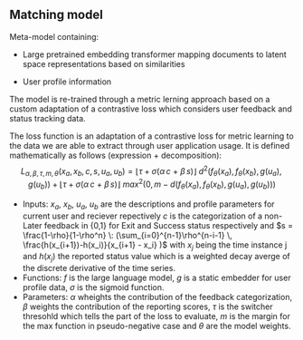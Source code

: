 ## Matching model
Meta-model containing:

 * Large pretrained embedding transformer mapping documents to latent space representations based on similarities

 * User profile information

The model is re-trained through a metric lerning approach based on a custom adaptation of a contrastive loss which considers user feedback and status tracking data.

The loss function is an adaptation of a contrastive loss for metric learning to the data we are able to extract through user application usage. It is defined mathematically as follows (expression + decomposition):  
$$
\begin{equation}
L_{\alpha, \beta, \tau, m, \theta}(x_a, x_b, c, s, u_a, u_b) = \lfloor \tau + \sigma(\alpha \, c \: + \: \beta \, s) \rfloor \: d^2(f_\theta(x_a), f_\theta(x_b), g(u_a), g(u_b)) + \lfloor \tau + \sigma(\alpha \, c \: + \: \beta \, s) \rfloor \: max^2(0, m-d(f_\theta(x_a), f_\theta(x_b), g(u_a), g(u_b)))
\end{equation}
$$
* Inputs: $x_a$, $x_b$, $u_a$, $u_b$ are the descriptions and profile parameters for current user and reciever repectively $c$ is the categorization of a non-Later feedback in {0,1} for Exit and Success status respectively and $s = \frac{1-\rho}{1-\rho^n} \: (\sum_{i=0}^{n-1}\rho^{n-i-1} \, \frac{h(x_{i+1})-h(x_i)}{x_{i+1} - x_i} )$ with $x_j$ being the time instance j and $h(x_{j})$ the reported status value which is a weighted decay averge of the discrete derivative of the time series.
* Functions:
 $f$ is the large language model, $g$ is a static embedder for user profile data, $\sigma$ is the sigmoid function.
* Parameters: $\alpha$ wheights the contribution of the feedback categorization, $\beta$ weights the contribution of the reporting scores, $\tau$ is the switcher thresohld which tells the part of the loss to evaluate, $m$ is the margin for the max function in pseudo-negative case and $\theta$ are the model weights.
